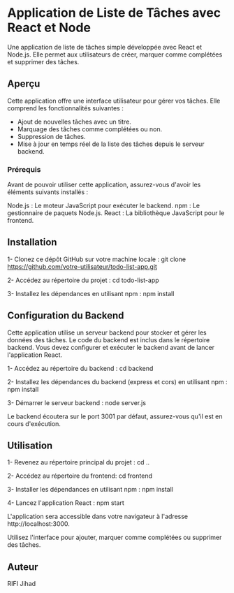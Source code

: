 # Application de Liste de Tâches avec React et Node

Une application de liste de tâches simple développée avec React et Node.js. Elle permet aux utilisateurs de créer, marquer comme complétées et supprimer des tâches.

## Aperçu
Cette application offre une interface utilisateur pour gérer vos tâches. Elle comprend les fonctionnalités suivantes :

- Ajout de nouvelles tâches avec un titre.
- Marquage des tâches comme complétées ou non.
- Suppression de tâches.
- Mise à jour en temps réel de la liste des tâches depuis le serveur backend.

### Prérequis
Avant de pouvoir utiliser cette application, assurez-vous d'avoir les éléments suivants installés :

Node.js : Le moteur JavaScript pour exécuter le backend.
npm : Le gestionnaire de paquets Node.js.
React : La bibliothèque JavaScript pour le frontend.

## Installation 
1- Clonez ce dépôt GitHub sur votre machine locale :
  git clone https://github.com/votre-utilisateur/todo-list-app.git
  
2- Accédez au répertoire du projet :
  cd todo-list-app
  
3- Installez les dépendances en utilisant npm :
  npm install
  
## Configuration du Backend
Cette application utilise un serveur backend pour stocker et gérer les données des tâches. Le code du backend est inclus dans le répertoire backend. Vous devez configurer et exécuter le backend avant de lancer l'application React.

1- Accédez au répertoire du backend :
  cd backend
  
2- Installez les dépendances du backend (express et cors) en utilisant npm :
  npm install
  
3- Démarrer le serveur backend :
  node server.js
  
Le backend écoutera sur le port 3001 par défaut, assurez-vous qu'il est en cours d'exécution.

## Utilisation
1- Revenez au répertoire principal du projet :
  cd ..
  
2- Accédez au répertoire du frontend: 
  cd frontend
  
3- Installer les dépendances en utilisant npm : 
  npm install
  
4- Lancez l'application React :
  npm start
  
L'application sera accessible dans votre navigateur à l'adresse http://localhost:3000.

Utilisez l'interface pour ajouter, marquer comme complétées ou supprimer des tâches.

## Auteur 
RIFI Jihad






